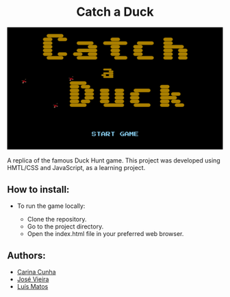 <h1 align="center"> Catch a Duck</h1>

![game logo](https://github.com/mtsluis/catch-a-duck/blob/d374ea0ede3f2903cf00c6a72bdf09c13b68727c/imgs/cad_screen.png)

A replica of the famous Duck Hunt game. This project was developed using HMTL/CSS and JavaScript, as a learning project.

## How to install:

* To run the game locally:

    * Clone the repository.
    * Go to the project directory.
    * Open the index.html file in your preferred web browser.


## Authors:

* [Carina Cunha](https://github.com/c-cunha)
* [José Vieira](https://github.com/jgmsv)
* [Luís Matos](https://github.com/mtsluis)

